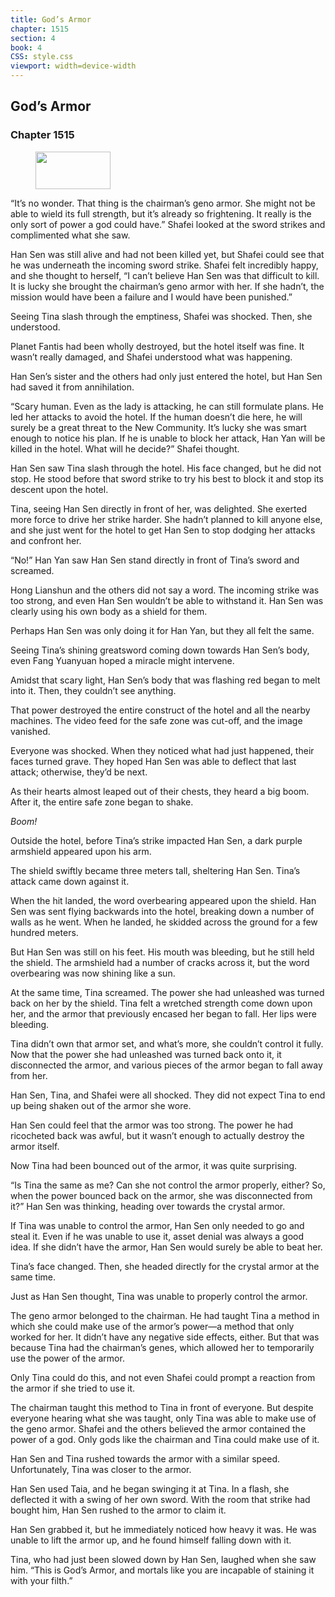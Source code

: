 ```yaml
---
title: God’s Armor
chapter: 1515
section: 4
book: 4
CSS: style.css
viewport: width=device-width
---
```


## God’s Armor

### Chapter 1515

<figure>
	<img src="../Images/gem.gif" alt="" id="gem" width="120" height="60" />
</figure>

“It’s no wonder. That thing is the chairman’s geno armor. She might not be able to wield its full strength, but it’s already so frightening. It really is the only sort of power a god could have.” Shafei looked at the sword strikes and complimented what she saw.

Han Sen was still alive and had not been killed yet, but Shafei could see that he was underneath the incoming sword strike. Shafei felt incredibly happy, and she thought to herself, “I can’t believe Han Sen was that difficult to kill. It is lucky she brought the chairman’s geno armor with her. If she hadn’t, the mission would have been a failure and I would have been punished.”

Seeing Tina slash through the emptiness, Shafei was shocked. Then, she understood.

Planet Fantis had been wholly destroyed, but the hotel itself was fine. It wasn’t really damaged, and Shafei understood what was happening.

Han Sen’s sister and the others had only just entered the hotel, but Han Sen had saved it from annihilation.

“Scary human. Even as the lady is attacking, he can still formulate plans. He led her attacks to avoid the hotel. If the human doesn’t die here, he will surely be a great threat to the New Community. It’s lucky she was smart enough to notice his plan. If he is unable to block her attack, Han Yan will be killed in the hotel. What will he decide?” Shafei thought.

Han Sen saw Tina slash through the hotel. His face changed, but he did not stop. He stood before that sword strike to try his best to block it and stop its descent upon the hotel.

Tina, seeing Han Sen directly in front of her, was delighted. She exerted more force to drive her strike harder. She hadn’t planned to kill anyone else, and she just went for the hotel to get Han Sen to stop dodging her attacks and confront her.

“No!” Han Yan saw Han Sen stand directly in front of Tina’s sword and screamed.

Hong Lianshun and the others did not say a word. The incoming strike was too strong, and even Han Sen wouldn’t be able to withstand it. Han Sen was clearly using his own body as a shield for them.

Perhaps Han Sen was only doing it for Han Yan, but they all felt the same.

Seeing Tina’s shining greatsword coming down towards Han Sen’s body, even Fang Yuanyuan hoped a miracle might intervene.

Amidst that scary light, Han Sen’s body that was flashing red began to melt into it. Then, they couldn’t see anything.

That power destroyed the entire construct of the hotel and all the nearby machines. The video feed for the safe zone was cut-off, and the image vanished.

Everyone was shocked. When they noticed what had just happened, their faces turned grave. They hoped Han Sen was able to deflect that last attack; otherwise, they’d be next.

As their hearts almost leaped out of their chests, they heard a big boom. After it, the entire safe zone began to shake.

*Boom!*

Outside the hotel, before Tina’s strike impacted Han Sen, a dark purple armshield appeared upon his arm.

The shield swiftly became three meters tall, sheltering Han Sen. Tina’s attack came down against it.

When the hit landed, the word overbearing appeared upon the shield. Han Sen was sent flying backwards into the hotel, breaking down a number of walls as he went. When he landed, he skidded across the ground for a few hundred meters.

But Han Sen was still on his feet. His mouth was bleeding, but he still held the shield. The armshield had a number of cracks across it, but the word overbearing was now shining like a sun.

At the same time, Tina screamed. The power she had unleashed was turned back on her by the shield. Tina felt a wretched strength come down upon her, and the armor that previously encased her began to fall. Her lips were bleeding.

Tina didn’t own that armor set, and what’s more, she couldn’t control it fully. Now that the power she had unleashed was turned back onto it, it disconnected the armor, and various pieces of the armor began to fall away from her.

Han Sen, Tina, and Shafei were all shocked. They did not expect Tina to end up being shaken out of the armor she wore.

Han Sen could feel that the armor was too strong. The power he had ricocheted back was awful, but it wasn’t enough to actually destroy the armor itself.

Now Tina had been bounced out of the armor, it was quite surprising.

“Is Tina the same as me? Can she not control the armor properly, either? So, when the power bounced back on the armor, she was disconnected from it?” Han Sen was thinking, heading over towards the crystal armor.

If Tina was unable to control the armor, Han Sen only needed to go and steal it. Even if he was unable to use it, asset denial was always a good idea. If she didn’t have the armor, Han Sen would surely be able to beat her.

Tina’s face changed. Then, she headed directly for the crystal armor at the same time.

Just as Han Sen thought, Tina was unable to properly control the armor.

The geno armor belonged to the chairman. He had taught Tina a method in which she could make use of the armor’s power—a method that only worked for her. It didn’t have any negative side effects, either. But that was because Tina had the chairman’s genes, which allowed her to temporarily use the power of the armor.

Only Tina could do this, and not even Shafei could prompt a reaction from the armor if she tried to use it.

The chairman taught this method to Tina in front of everyone. But despite everyone hearing what she was taught, only Tina was able to make use of the geno armor. Shafei and the others believed the armor contained the power of a god. Only gods like the chairman and Tina could make use of it.

Han Sen and Tina rushed towards the armor with a similar speed. Unfortunately, Tina was closer to the armor.

Han Sen used Taia, and he began swinging it at Tina. In a flash, she deflected it with a swing of her own sword. With the room that strike had bought him, Han Sen rushed to the armor to claim it.

Han Sen grabbed it, but he immediately noticed how heavy it was. He was unable to lift the armor up, and he found himself falling down with it.

Tina, who had just been slowed down by Han Sen, laughed when she saw him. “This is God’s Armor, and mortals like you are incapable of staining it with your filth.”